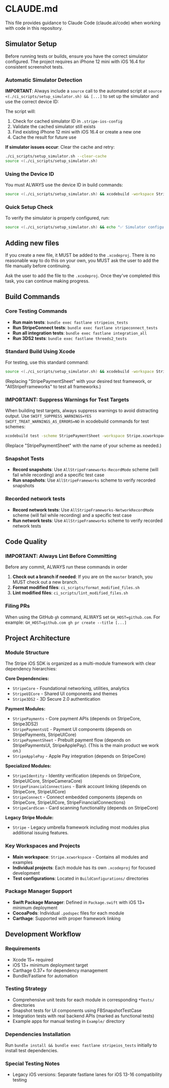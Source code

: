 # CLAUDE.md

This file provides guidance to Claude Code (claude.ai/code) when working with code in this repository.

## Simulator Setup

Before running tests or builds, ensure you have the correct simulator configured. The project requires an iPhone 12 mini with iOS 16.4 for consistent screenshot tests.

### Automatic Simulator Detection

**IMPORTANT**: Always include a `source` call to the automated script at `source <(./ci_scripts/setup_simulator.sh) && [...]` to set up the simulator and use the correct device ID:

The script will:
1. Check for cached simulator ID in `.stripe-ios-config`
2. Validate the cached simulator still exists
3. Find existing iPhone 12 mini with iOS 16.4 or create a new one
4. Cache the result for future use

**If simulator issues occur**: Clear the cache and retry:
```bash
./ci_scripts/setup_simulator.sh --clear-cache
source <(./ci_scripts/setup_simulator.sh)
```

### Using the Device ID

You must ALWAYS use the device ID in build commands:
```bash
source <(./ci_scripts/setup_simulator.sh) && xcodebuild -workspace Stripe.xcworkspace -scheme "StripePaymentSheet" -destination "id=$DEVICE_ID_FROM_USER_SETTINGS,arch=arm64" -quiet
```

### Quick Setup Check

To verify the simulator is properly configured, run:
```bash
source <(./ci_scripts/setup_simulator.sh) && echo "✅ Simulator configured: $DEVICE_ID_FROM_USER_SETTINGS"
```

## Adding new files
If you create a new file, it MUST be added to the `.xcodeproj`. There is no reasonable way to do this on your own, you MUST ask the user to add the file manually before continuing.

Ask the user to add the file to the `.xcodeproj`. Once they've completed this task, you can continue making progress.

## Build Commands

### Core Testing Commands
- **Run main tests**: `bundle exec fastlane stripeios_tests`
- **Run StripeConnect tests**: `bundle exec fastlane stripeconnect_tests` 
- **Run all integration tests**: `bundle exec fastlane integration_all`
- **Run 3DS2 tests**: `bundle exec fastlane threeds2_tests`

### Standard Build Using Xcode
For testing, use this standard command:
```bash
source <(./ci_scripts/setup_simulator.sh) && xcodebuild -workspace Stripe.xcworkspace -scheme "StripePaymentSheet" -destination "id=$DEVICE_ID_FROM_USER_SETTINGS,arch=arm64" -quiet SWIFT_SUPPRESS_WARNINGS=YES SWIFT_TREAT_WARNINGS_AS_ERRORS=NO
```
(Replacing "StripePaymentSheet" with your desired test framework, or "AllStripeFrameworks" to test all frameworks.)

### **IMPORTANT: Suppress Warnings for Test Targets**
When building test targets, always suppress warnings to avoid distracting output. Use `SWIFT_SUPPRESS_WARNINGS=YES SWIFT_TREAT_WARNINGS_AS_ERRORS=NO` in xcodebuild commands for test schemes:
```bash
xcodebuild test -scheme StripePaymentSheet -workspace Stripe.xcworkspace -destination "id=$DEVICE_ID_FROM_USER_SETTINGS,arch=arm64" -quiet SWIFT_SUPPRESS_WARNINGS=YES SWIFT_TREAT_WARNINGS_AS_ERRORS=NO
```
(Replace "StripePaymentSheet" with the name of your scheme as needed.)

### Snapshot Tests
- **Record snapshots**: Use `AllStripeFrameworks-RecordMode` scheme (will fail while recording) and a specific test case
- **Run snapshots**: Use `AllStripeFrameworks` scheme to verify recorded snapshots

### Recorded network tests
- **Record network tests**: Use `AllStripeFrameworks-NetworkRecordMode` scheme (will fail while recording) and a specific test case
- **Run network tests**: Use `AllStripeFrameworks` scheme to verify recorded network tests

## Code Quality

### **IMPORTANT: Always Lint Before Committing**
Before any commit, ALWAYS run these commands in order

1. **Check out a branch if needed**: If you are on the `master` branch, you MUST check out a new branch.
2. **Format modified files**: `ci_scripts/format_modified_files.sh`
3. **Lint modified files**: `ci_scripts/lint_modified_files.sh`

### Filing PRs
When using the GitHub `gh` command, ALWAYS set `GH_HOST=github.com`. For example: `GH_HOST=github.com gh pr create --title [...]`

## Project Architecture

### Module Structure
The Stripe iOS SDK is organized as a multi-module framework with clear dependency hierarchies:

**Core Dependencies:**
- `StripeCore` - Foundational networking, utilities, analytics
- `StripeUICore` - Shared UI components and themes
- `Stripe3DS2` - 3D Secure 2.0 authentication

**Payment Modules:**
- `StripePayments` - Core payment APIs (depends on StripeCore, Stripe3DS2)
- `StripePaymentsUI` - Payment UI components (depends on StripePayments, StripeUICore)
- `StripePaymentSheet` - Prebuilt payment flow (depends on StripePaymentsUI, StripeApplePay). (This is the main product we work on.)
- `StripeApplePay` - Apple Pay integration (depends on StripeCore)

**Specialized Modules:**
- `StripeIdentity` - Identity verification (depends on StripeCore, StripeUICore, StripeCameraCore)
- `StripeFinancialConnections` - Bank account linking (depends on StripeCore, StripeUICore)
- `StripeConnect` - Connect embedded components (depends on StripeCore, StripeUICore, StripeFinancialConnections)
- `StripeCardScan` - Card scanning functionality (depends on StripeCore)

**Legacy Stripe Module:**
- `Stripe` - Legacy umbrella framework including most modules plus additional issuing features.

### Key Workspaces and Projects
- **Main workspace**: `Stripe.xcworkspace` - Contains all modules and examples
- **Individual projects**: Each module has its own `.xcodeproj` for focused development
- **Test configurations**: Located in `BuildConfigurations/` directories

### Package Manager Support
- **Swift Package Manager**: Defined in `Package.swift` with iOS 13+ minimum deployment
- **CocoaPods**: Individual `.podspec` files for each module
- **Carthage**: Supported with proper framework linking

## Development Workflow

### Requirements
- Xcode 15+ required
- iOS 13+ minimum deployment target  
- Carthage 0.37+ for dependency management
- Bundle/Fastlane for automation

### Testing Strategy
- Comprehensive unit tests for each module in corresponding `*Tests/` directories
- Snapshot tests for UI components using FBSnapshotTestCase
- Integration tests with real backend APIs (marked as functional tests)
- Example apps for manual testing in `Example/` directory

### Dependencies Installation
Run `bundle install && bundle exec fastlane stripeios_tests` initially to install test dependencies.

### Special Testing Notes
- Legacy iOS versions: Separate fastlane lanes for iOS 13-16 compatibility testing